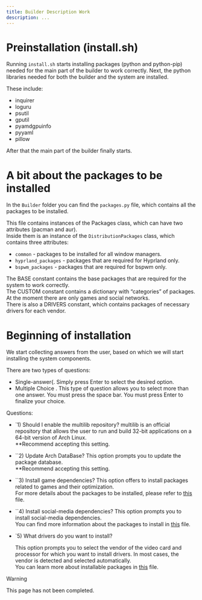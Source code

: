 ```yaml
---
title: Builder Description Work
description: ...
---
```


# Preinstallation (install.sh)
Running `install.sh` starts installing packages (python and python-pip) needed for the main part of the builder to work correctly.
Next, the python libraries needed for both the builder and the system are installed.

These include:
- inquirer
- loguru
- psutil
- gputil
- pyamdgpuinfo
- pyyaml
- pillow

After that the main part of the builder finally starts.

# A bit about the packages to be installed
In the `Builder` folder you can find the `packages.py` file, which contains all the packages to be installed. 

This file contains instances of the Packages class, which can have two attributes (pacman and aur). \
Inside them is an instance of the `DistributionPackages` class, which contains three attributes: 
- `common` - packages to be installed for all window managers.
- `hyprland_packages` - packages that are required for Hyprland only.
- `bspwm_packages` - packages that are required for bspwm only.

The BASE constant contains the base packages that are required for the system to work correctly. \
The CUSTOM constant contains a dictionary with “categories” of packages. At the moment there are only games and social networks. \
There is also a DRIVERS constant, which contains packages of necessary drivers for each vendor.

# Beginning of installation
We start collecting answers from the user, based on which we will start installing the system components.

There are two types of questions:
- Single-answer{\.
  Simply press Enter to select the desired option.
- Multiple Choice \.
  This type of question allows you to select more than one answer. You must press the space bar. You must press Enter to finalize your choice. 

Questions:
- `1) Should I enable the multilib repository?
  multilib is an official repository that allows the user to run and build 32-bit applications on a 64-bit version of Arch Linux. \
  **Recommend accepting this setting.
- ``2) Update Arch DataBase?
  This option prompts you to update the package database. \
  **Recommend accepting this setting.
- ``3) Install game dependencies?
  This option offers to install packages related to games and their optimization. \
  For more details about the packages to be installed, please refer to [this](https://github.com/meowrch/meowrch/blob/main/Builder/packages.py) file.
- ``4) Install social-media dependencies?
  This option prompts you to install social-media dependencies. \
  You can find more information about the packages to install in [this](https://github.com/meowrch/meowrch/blob/main/Builder/packages.py) file.
- `5) What drivers do you want to install?

  This option prompts you to select the vendor of the video card and processor for which you want to install drivers. In most cases, the vendor is detected and selected automatically. \
   You can learn more about installable packages in [this](https://github.com/meowrch/meowrch/blob/main/Builder/packages.py) file.

> [!WARNING]
> This page has not been completed. 
  
